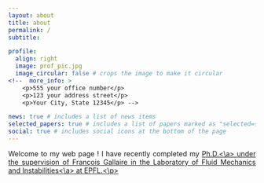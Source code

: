 ```yaml
---
layout: about
title: about
permalink: /
subtitle: 

profile:
  align: right
  image: prof_pic.jpg
  image_circular: false # crops the image to make it circular
<!--  more_info: >
    <p>555 your office number</p>
    <p>123 your address street</p>
    <p>Your City, State 12345</p> -->

news: true # includes a list of news items
selected_papers: true # includes a list of papers marked as "selected={true}"
social: true # includes social icons at the bottom of the page
---
```


<p style="text-align: justify">Welcome to my web page ! I have recently completed my <a href='https://infoscience.epfl.ch/entities/publication/8538f410-98fe-4cd7-a604-ed9febabd9a8'>Ph.D.<\a> under the supervision of François Gallaire in the <a href='https://www.epfl.ch/labs/lfmi/'>Laboratory of Fluid Mechanics and Instabilities<\a> at EPFL.<\p>
